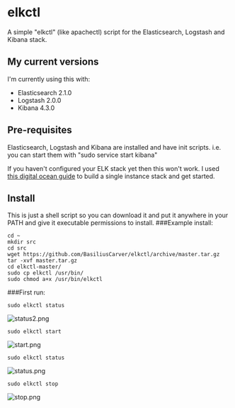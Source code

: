 # elkctl
A simple "elkctl" (like apachectl) script for the Elasticsearch, Logstash and Kibana stack.

## My current versions
I'm currently using this with:
* Elasticsearch 2.1.0
* Logstash 2.0.0
* Kibana 4.3.0

## Pre-requisites
Elasticsearch, Logstash and Kibana are installed and have init scripts.
i.e. you can start them with "sudo service start kibana"

If you haven't configured your ELK stack yet then this won't work.
I used [this digital ocean guide](https://www.digitalocean.com/community/tutorials/how-to-install-elasticsearch-logstash-and-kibana-elk-stack-on-ubuntu-14-04) to build a single instance stack and get started.

## Install
This is just a shell script so you can download it and put it anywhere in your PATH and give it executable permissions to install.
###Example install:
```shell
cd ~
mkdir src
cd src
wget https://github.com/BasiliusCarver/elkctl/archive/master.tar.gz
tar -xvf master.tar.gz
cd elkctl-master/
sudo cp elkctl /usr/bin/
sudo chmod a+x /usr/bin/elkctl
```

###First run:
```shell
sudo elkctl status
```
![status2.png](https://raw.githubusercontent.com/BasiliusCarver/elkctl/tree/master/images/status2.png)

```shell
sudo elkctl start
```
![start.png](https://raw.githubusercontent.com/BasiliusCarver/elkctl/tree/master/images/start.png)

```shell
sudo elkctl status
```
![status.png](https://raw.githubusercontent.com/BasiliusCarver/elkctl/tree/master/images/status.png)

```shell
sudo elkctl stop
```
![stop.png](https://raw.githubusercontent.com/BasiliusCarver/elkctl/tree/master/images/stop.png)

